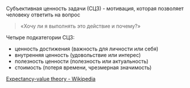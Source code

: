 

Субъективная ценность задачи (СЦЗ) - мотивация, которая позволяет человеку ответить на вопрос 

>«Хочу ли я выполнять это действие и почему?»

Четыре подкатегории СЦЗ:
- ценность достижения (важность для личности или себя)
- внутренняя ценность (удовольствие или интерес)
- полезность ценности (полезность или актуальность)
- стоимость (потеря времени, чрезмерная значимость)

[Expectancy-value theory - Wikipedia](https://en.wikipedia.org/wiki/Expectancy-value_theory)

